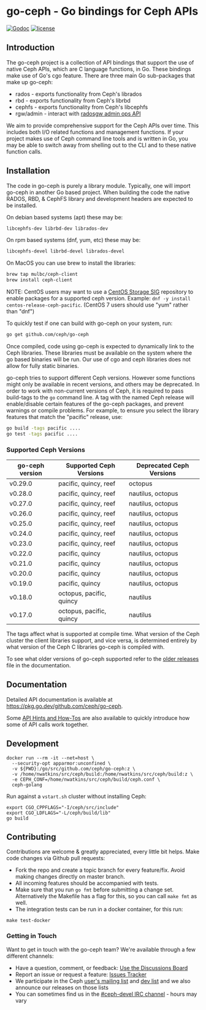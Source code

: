 # go-ceph - Go bindings for Ceph APIs

[![Godoc](http://img.shields.io/badge/godoc-reference-blue.svg?style=flat)](https://godoc.org/github.com/ceph/go-ceph) [![license](http://img.shields.io/badge/license-MIT-red.svg?style=flat)](https://raw.githubusercontent.com/ceph/go-ceph/master/LICENSE)

## Introduction

The go-ceph project is a collection of API bindings that support the use of
native Ceph APIs, which are C language functions, in Go. These bindings make
use of Go's cgo feature.
There are three main Go sub-packages that make up go-ceph:
* rados - exports functionality from Ceph's librados
* rbd - exports functionality from Ceph's librbd
* cephfs - exports functionality from Ceph's libcephfs
* rgw/admin - interact with [radosgw admin ops API](https://docs.ceph.com/en/latest/radosgw/adminops)

We aim to provide comprehensive support for the Ceph APIs over time. This
includes both I/O related functions and management functions.  If your project
makes use of Ceph command line tools and is written in Go, you may be able to
switch away from shelling out to the CLI and to these native function calls.

## Installation

The code in go-ceph is purely a library module. Typically, one will import
go-ceph in another Go based project. When building the code the native RADOS,
RBD, & CephFS library and development headers are expected to be installed.

On debian based systems (apt) these may be:
```sh
libcephfs-dev librbd-dev librados-dev
```

On rpm based systems (dnf, yum, etc) these may be:
```sh
libcephfs-devel librbd-devel librados-devel
```

On MacOS you can use brew to install the libraries:
```sh
brew tap mulbc/ceph-client
brew install ceph-client
```

NOTE: CentOS users may want to use a
[CentOS Storage SIG](https://wiki.centos.org/SpecialInterestGroup/Storage/Ceph)
repository to enable packages for a supported ceph version.
Example: `dnf -y install centos-release-ceph-pacific`.
(CentOS 7 users should use "yum" rather than "dnf")


To quickly test if one can build with go-ceph on your system, run:
```sh
go get github.com/ceph/go-ceph
```

Once compiled, code using go-ceph is expected to dynamically link to the Ceph
libraries. These libraries must be available on the system where the go based
binaries will be run. Our use of cgo and ceph libraries does not allow for
fully static binaries.

go-ceph tries to support different Ceph versions. However some functions might
only be available in recent versions, and others may be deprecated. In order to
work with non-current versions of Ceph, it is required to pass build-tags to
the `go` command line. A tag with the named Ceph release will enable/disable
certain features of the go-ceph packages, and prevent warnings or compile
problems. For example, to ensure you select the library features that match
the "pacific" release, use:
```sh
go build -tags pacific ....
go test -tags pacific ....
```

### Supported Ceph Versions

| go-ceph version | Supported Ceph Versions | Deprecated Ceph Versions |
| --------------- | ------------------------| -------------------------|
| v0.29.0         | pacific, quincy, reef   | octopus                  |
| v0.28.0         | pacific, quincy, reef   | nautilus, octopus        |
| v0.27.0         | pacific, quincy, reef   | nautilus, octopus        |
| v0.26.0         | pacific, quincy, reef   | nautilus, octopus        |
| v0.25.0         | pacific, quincy, reef   | nautilus, octopus        |
| v0.24.0         | pacific, quincy, reef   | nautilus, octopus        |
| v0.23.0         | pacific, quincy, reef   | nautilus, octopus        |
| v0.22.0         | pacific, quincy         | nautilus, octopus        |
| v0.21.0         | pacific, quincy         | nautilus, octopus        |
| v0.20.0         | pacific, quincy         | nautilus, octopus        |
| v0.19.0         | pacific, quincy         | nautilus, octopus        |
| v0.18.0         | octopus, pacific, quincy | nautilus                |
| v0.17.0         | octopus, pacific, quincy | nautilus                |

The tags affect what is supported at compile time. What version of the Ceph
cluster the client libraries support, and vice versa, is determined entirely
by what version of the Ceph C libraries go-ceph is compiled with.

To see what older versions of go-ceph supported refer to the [older
releases](./docs/older-releases.md) file in the documentation.


## Documentation

Detailed API documentation is available at
<https://pkg.go.dev/github.com/ceph/go-ceph>.

Some [API Hints and How-Tos](./docs/hints.md) are also available to quickly
introduce how some of API calls work together.


## Development

```
docker run --rm -it --net=host \
  --security-opt apparmor:unconfined \
  -v ${PWD}:/go/src/github.com/ceph/go-ceph:z \
  -v /home/nwatkins/src/ceph/build:/home/nwatkins/src/ceph/build:z \
  -e CEPH_CONF=/home/nwatkins/src/ceph/build/ceph.conf \
  ceph-golang
```

Run against a `vstart.sh` cluster without installing Ceph:

```
export CGO_CPPFLAGS="-I/ceph/src/include"
export CGO_LDFLAGS="-L/ceph/build/lib"
go build
```

## Contributing

Contributions are welcome & greatly appreciated, every little bit helps. Make code changes via Github pull requests:

- Fork the repo and create a topic branch for every feature/fix. Avoid
  making changes directly on master branch.
- All incoming features should be accompanied with tests.
- Make sure that you run `go fmt` before submitting a change
  set. Alternatively the Makefile has a flag for this, so you can call
  `make fmt` as well.
- The integration tests can be run in a docker container, for this run:

```
make test-docker
```

### Getting in Touch

Want to get in touch with the go-ceph team? We're available through a few
different channels:
* Have a question, comment, or feedback:
  [Use the Discussions Board](https://github.com/ceph/go-ceph/discussions)
* Report an issue or request a feature:
  [Issues Tracker](https://github.com/ceph/go-ceph/issues)
* We participate in the Ceph
  [user's mailing list](https://lists.ceph.io/hyperkitty/list/ceph-users@ceph.io/)
  and [dev list](https://lists.ceph.io/hyperkitty/list/dev@ceph.io/)
  and we also announce our releases on those lists
* You can sometimes find us in the
  [#ceph-devel IRC channel](https://ceph.io/irc/) - hours may vary
